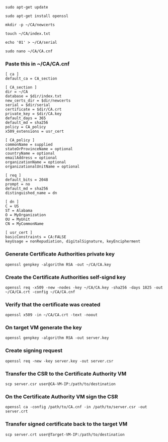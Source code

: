 ```shell
sudo apt-get update
```

```
sudo apt-get install openssl
```

```
mkdir -p ~/CA/newcerts
```

```
touch ~/CA/index.txt
```

```
echo '01' > ~/CA/serial
```

```
sudo nano ~/CA/CA.cnf
```
### Paste this in ~/CA/CA.cnf
```
[ ca ]
default_ca = CA_section

[ CA_section ]
dir = ~/CA
database = $dir/index.txt
new_certs_dir = $dir/newcerts
serial = $dir/serial
certificate = $dir/CA.crt
private_key = $dir/CA.key
default_days = 365
default_md = sha256
policy = CA_policy
x509_extensions = usr_cert

[ CA_policy ]
commonName = supplied
stateOrProvinceName = optional
countryName = optional
emailAddress = optional
organizationName = optional
organizationalUnitName = optional

[ req ]
default_bits = 2048
prompt = no
default_md = sha256
distinguished_name = dn

[ dn ]
C = US
ST = Alabama
O = MyOrganization
OU = MyUnit
CN = MyCommonName

[ usr_cert ]
basicConstraints = CA:FALSE
keyUsage = nonRepudiation, digitalSignature, keyEncipherment
```
### Generate Certificate Authorities private key
```
openssl genpkey -algorithm RSA -out ~/CA/CA.key
```
### Create the Certificate Authorities self-signd key
```
openssl req -x509 -new -nodes -key ~/CA/CA.key -sha256 -days 1825 -out ~/CA/CA.crt -config ~/CA/CA.cnf
```
### Verify that the certificate was created
```
openssl x509 -in ~/CA/CA.crt -text -noout
```
### On target VM generate the key
```
openssl genpkey -algorithm RSA -out server.key
```
### Create signing request
```
openssl req -new -key server.key -out server.csr
```
### Transfer the CSR to the Certificate Authority VM
```
scp server.csr user@CA-VM-IP:/path/to/destination
```
### On the Certificate Authority VM sign the CSR
```
openssl ca -config /path/to/CA.cnf -in /path/to/server.csr -out server.crt
```
### Transfer signed certificate back to the target VM
```
scp server.crt user@Target-VM-IP:/path/to/destination
```
